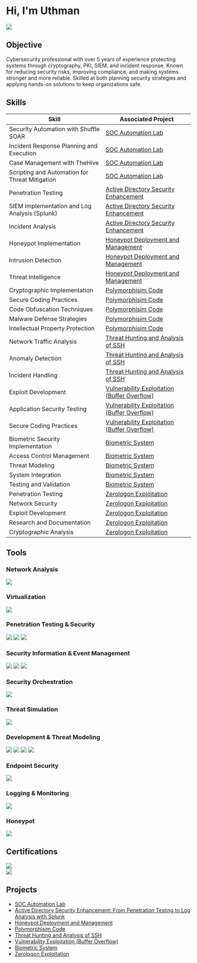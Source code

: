 # Hi, I'm Uthman
<a href="https://linkedin.com/in/uthman-falola-250692156"><img src="https://img.shields.io/badge/-LinkedIn-0072b1?&style=for-the-badge&logo=linkedin&logoColor=white" /></a>


## Objective

Cybersecurity professional with over 5 years of experience protecting systems through cryptography, PKI, SIEM, and incident response. Known for reducing security risks, improving compliance, and making systems stronger and more reliable. Skilled at both planning security strategies and applying hands-on solutions to keep organizations safe.

## Skills

| Skill                                         | Associated Project         |
|-----------------------------------------------|----------------------------|
| Security Automation with Shuffle SOAR          | <a href="https://github.com/Falola-Uthman/SOC-Automation-Lab/blob/main/README.md">SOC Automation Lab</a>|
| Incident Response Planning and Execution       | <a href="https://github.com/Falola-Uthman/SOC-Automation-Lab/blob/main/README.md">SOC Automation Lab</a>|
| Case Management with TheHive                   | <a href="https://github.com/Falola-Uthman/SOC-Automation-Lab/blob/main/README.md">SOC Automation Lab</a>|
| Scripting and Automation for Threat Mitigation | <a href="https://github.com/Falola-Uthman/SOC-Automation-Lab/blob/main/README.md">SOC Automation Lab</a>|
|Penetration Testing                             | <a href="https://github.com/Falola-Uthman/Active-Directory-Security-Enhancement/blob/main/README.md">Active Directory Security Enhancement</a>|
| SIEM Implementation and Log Analysis (Splunk)                               | <a href="https://github.com/Falola-Uthman/Active-Directory-Security-Enhancement/blob/main/README.md">Active Directory Security Enhancement</a> |
|Incident Analysis                               | <a href="https://github.com/Falola-Uthman/Active-Directory-Security-Enhancement/blob/main/README.md">Active Directory Security Enhancement</a> |
|Honeypot Implementation                         | <a href="https://github.com/Falola-Uthman/Honeypot-Deployment-and-Management/blob/main/README.md">Honeypot Deployment and Management</a> |
|Intrusion Detection                             | <a href="https://github.com/Falola-Uthman/Honeypot-Deployment-and-Management/blob/main/README.md">Honeypot Deployment and Management</a> |
|Threat Intelligence                             | <a href="https://github.com/Falola-Uthman/Honeypot-Deployment-and-Management/blob/main/README.md">Honeypot Deployment and Management</a> |
| Cryptographic Implementation                 | <a href="https://github.com/Falola-Uthman/Polymorphism-Code/blob/main/README.md">Polymorphisim Code</a> |
| Secure Coding Practices                      | <a href="https://github.com/Falola-Uthman/Polymorphism-Code/blob/main/README.md">Polymorphisim Code</a> |
| Code Obfuscation Techniques                  | <a href="https://github.com/Falola-Uthman/Polymorphism-Code/blob/main/README.md">Polymorphisim Code</a> |
| Malware Defense Strategies                   | <a href="https://github.com/Falola-Uthman/Polymorphism-Code/blob/main/README.md">Polymorphisim Code</a> |
| Intellectual Property Protection             | <a href="https://github.com/Falola-Uthman/Polymorphism-Code/blob/main/README.md">Polymorphisim Code</a> |
| Network Traffic Analysis                     | <a href="https://github.com/Falola-Uthman/Threat-Hunting-and-Analysis-of-SSH/blob/main/README.md">Threat Hunting and Analysis of SSH</a>    |
| Anomaly Detection                            | <a href="https://github.com/Falola-Uthman/Threat-Hunting-and-Analysis-of-SSH/blob/main/README.md">Threat Hunting and Analysis of SSH</a>    |
| Incident Handling                            | <a href="https://github.com/Falola-Uthman/Threat-Hunting-and-Analysis-of-SSH/blob/main/README.md">Threat Hunting and Analysis of SSH</a>    |
| Exploit Development                          | <a href="https://github.com/Falola-Uthman/Vulnerability-Exploitation-Buffer-Overflow-/blob/main/README.md">Vulnerability Exploitation (Buffer Overflow)</a> |
| Application Security Testing                 | <a href="https://github.com/Falola-Uthman/Vulnerability-Exploitation-Buffer-Overflow-/blob/main/README.md">Vulnerability Exploitation (Buffer Overflow)</a> |
| Secure Coding Practices                      | <a href="https://github.com/Falola-Uthman/Vulnerability-Exploitation-Buffer-Overflow-/blob/main/README.md">Vulnerability Exploitation (Buffer Overflow)</a> |
| Biometric Security Implementation            | <a href="https://github.com/Falola-Uthman/Biometric-System/blob/main/README.md">Biometric System</a>    |
| Access Control Management                    | <a href="https://github.com/Falola-Uthman/Biometric-System/blob/main/README.md">Biometric System</a>    |
| Threat Modeling                              | <a href="https://github.com/Falola-Uthman/Biometric-System/blob/main/README.md">Biometric System</a> |
| System Integration                           | <a href="https://github.com/Falola-Uthman/Biometric-System/blob/main/README.md">Biometric System</a> |
| Testing and Validation                       | <a href="https://github.com/Falola-Uthman/Biometric-System/blob/main/README.md">Biometric System</a> |
| Penetration Testing            | <a href="https://github.com/Falola-Uthman/Zerologon/blob/main/README.md">Zerologon Exploitation</a>    |
| Network Security                   | <a href="https://github.com/Falola-Uthman/Zerologon/blob/main/README.md">Zerologon Exploitation</a>    |
| Exploit Development                             | <a href="https://github.com/Falola-Uthman/Zerologon/blob/main/README.md">Zerologon Exploitation</a> |
| Research and Documentation                           | <a href="https://github.com/Falola-Uthman/Zerologon/blob/main/README.md">Zerologon Exploitation</a> |
| Cryptographic Analysis                      | <a href="https://github.com/Falola-Uthman/Zerologon/blob/main/README.md">Zerologon Exploitation</a> |


## Tools

### Network Analysis
<div>
    <img src="https://img.shields.io/badge/-Wireshark-1679A7?&style=for-the-badge&logo=Wireshark&logoColor=white" />
</div>

### Virtualization
<div>
    <img src="https://img.shields.io/badge/-VirtualBox-183A61?&style=for-the-badge&logo=VirtualBox&logoColor=white" />
</div>

### Penetration Testing & Security
<div>
    <img src="https://img.shields.io/badge/-Kali_Linux-557C94?&style=for-the-badge&logo=KaliLinux&logoColor=white" />
    <img src="https://img.shields.io/badge/-Crowbar-602C50?&style=for-the-badge&logo=Crowbar&logoColor=white" />
    <img src="https://img.shields.io/badge/-Fedora-51A2DA?&style=for-the-badge&logo=Fedora&logoColor=white" />
</div>

### Security Information & Event Management
<div>
    <img src="https://img.shields.io/badge/-Splunk-000000?&style=for-the-badge&logo=Splunk&logoColor=white" />
    <img src="https://img.shields.io/badge/-ELK_Stack-005571?&style=for-the-badge&logo=ElasticStack&logoColor=white" />
    <img src="https://img.shields.io/badge/-Wazuh-4B275F?&style=for-the-badge&logo=Wazuh&logoColor=white" />
</div>

### Security Orchestration
<div>
    <img src="https://img.shields.io/badge/-TheHive-FF4000?&style=for-the-badge&logo=TheHive&logoColor=white" />
</div>

### Threat Simulation
<div>
    <img src="https://img.shields.io/badge/-Atomic_Red_Team-7D003C?&style=for-the-badge&logo=AtomicRedTeam&logoColor=white" />
</div>

### Development & Threat Modeling
<div>
    <img src="https://img.shields.io/badge/-Python-3776AB?&style=for-the-badge&logo=Python&logoColor=white" />
    <img src="https://img.shields.io/badge/-SonarQube-4E9BCD?&style=for-the-badge&logo=SonarQube&logoColor=white" />
    <img src="https://img.shields.io/badge/-Microsoft_Visio-3955A3?&style=for-the-badge&logo=MicrosoftVisio&logoColor=white" />
    <img src="https://img.shields.io/badge/-Microsoft_Threat_Modeling_Tool-00A4EF?&style=for-the-badge&logo=Microsoft&logoColor=white" />
</div>

### Endpoint Security
<div>
    <img src="https://img.shields.io/badge/-Microsoft_Defender_for_Endpoint-00A4EF?&style=for-the-badge&logo=Microsoft&logoColor=white" />
</div>

### Logging & Monitoring
<div>
    <img src="https://img.shields.io/badge/-Sysmon-4B275F?&style=for-the-badge&logo=Sysmon&logoColor=white" />
</div>

### Honeypot
<div>
    <img src="https://img.shields.io/badge/-TPot-FF4000?&style=for-the-badge&logo=TPot&logoColor=white" />
</div>

## Certifications

<div>
    <img src="https://img.shields.io/badge/-Security%2B-FF0000?&style=for-the-badge&logo=CompTIA&logoColor=white" />
    <br>
    <img src="https://img.shields.io/badge/-CySA%2B-0085CA?&style=for-the-badge&logo=CompTIA&logoColor=white" />
</div>

## Projects
- <a href="https://github.com/Falola-Uthman/SOC-Automation-Lab/blob/main/README.md">SOC Automation Lab</a>
- <a href="https://github.com/Falola-Uthman/Active-Directory-Security-Enhancement/blob/main/README.md">Active Directory Security Enhancement: From Penetration Testing to Log Analysis with Splunk</a>
- <a href="https://github.com/Falola-Uthman/Honeypot-Deployment-and-Management/blob/main/README.md">Honeypot Deployment and Management</a>
- <a href="https://github.com/Falola-Uthman/Polymorphism-Code/blob/main/README.md">Polymorphisim Code</a>
- <a href="https://github.com/Falola-Uthman/Threat-Hunting-and-Analysis-of-SSH/blob/main/README.md">Threat Hunting and Analysis of SSH</a>
- <a href="https://github.com/Falola-Uthman/Vulnerability-Exploitation-Buffer-Overflow-/blob/main/README.md">Vulnerability Exploitation (Buffer Overflow)</a>
- <a href="https://github.com/Falola-Uthman/Biometric-System/blob/main/README.md">Biometric System</a>
- <a href="https://github.com/Falola-Uthman/Zerologon/blob/main/README.md">Zerologon Exploitation</a>
